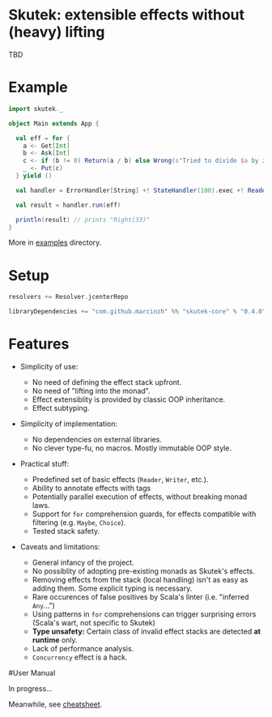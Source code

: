 # Skutek: extensible effects without (heavy) lifting

TBD

# Example
```scala
import skutek._

object Main extends App {

  val eff = for {
    a <- Get[Int]
    b <- Ask[Int]
    c <- if (b != 0) Return(a / b) else Wrong(s"Tried to divide $a by zero")
    _ <- Put(c)
  } yield ()

  val handler = ErrorHandler[String] +! StateHandler(100).exec +! ReaderHandler(3)

  val result = handler.run(eff)

  println(result) // prints "Right(33)"
}
```
More in [examples](https://github.com/marcinzh/skutek/tree/master/examples/src/main/scala/skutek_examples) directory.

# Setup

```scala
resolvers += Resolver.jcenterRepo

libraryDependencies += "com.github.marcinzh" %% "skutek-core" % "0.4.0"
```

# Features

- Simplicity of use:
    - No need of defining the effect stack upfront. 
    - No need of "lifting into the monad".
    - Effect extensiblity is provided by classic OOP inheritance.
    - Effect subtyping.
    
- Simplicity of implementation:
    - No dependencies on external libraries.
    - No clever type-fu, no macros. Mostly immutable OOP style.
     
- Practical stuff:
    - Predefined set of basic effects (`Reader`, `Writer`, etc.).
    - Ability to annotate effects with tags
    - Potentially parallel execution of effects, without breaking monad laws.
    - Support for `for` comprehension guards, for effects compatible with filtering (e.g. `Maybe`, `Choice`).
    - Tested stack safety.    
    
- Caveats and limitations:
    - General infancy of the project.
    - No possiblity of adopting pre-existing monads as Skutek's effects.
    - Removing effects from the stack (local handling) isn't as easy as adding them. Some explicit typing is necessary.
    - Rare occurences of false positives by Scala's linter (i.e. "inferred `Any`...")
    - Using patterns in `for` comprehensions can trigger surprising errors (Scala's wart, not specific to Skutek)
    - **Type unsafety:** Certain class of invalid effect stacks are detected **at runtime** only. 
    - Lack of performance analysis.
    - `Concurrency` effect is a hack.


#User Manual

In progress.‥

Meanwhile, see [cheatsheet](CHEATSHEET.md).


